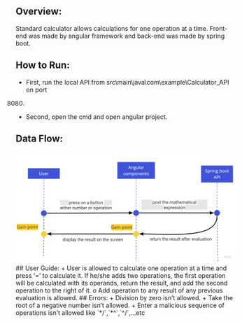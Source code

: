 ## Overview:
Standard calculator allows calculations for one operation at a time. 
Front-end was made by angular framework and back-end was made by 
spring boot.
## How to Run:
+ First, run the local API from 
src\main\java\com\example\Calculator_API on port
8080.
+ Second, open the cmd and open angular project.
## Data Flow:
<img alt="alt_text" width="1000px" src="Customer Touchpoint Map.jpg" />
## User Guide:
+ User is allowed to calculate one operation at a time and press ‘=’ 
to calculate it. If he/she adds two operations, the first operation will 
be calculated with its operands, return the result, and add the 
second operation to the right of it.
o Add operation to any result of any previous evaluation is allowed.
## Errors:
+ Division by zero isn’t allowed.
+ Take the root of a negative number isn’t allowed.
+ Enter a malicious sequence of operations isn’t allowed like 
`*/`,`*^`,`^/`,…etc
